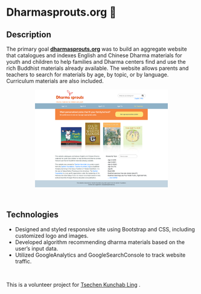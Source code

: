 # Dharmasprouts.org :seedling:

## Description
The primary goal **[dharmasprouts.org](http://dharmasprouts.org)** was to build an aggregate website that catalogues and indexes English and Chinese Dharma materials for youth and children to help families and Dharma centers find and use the rich Buddhist materials already available. 
The website allows parents and teachers to search for materials by age, by topic, or by language. Curriculum materials are also included. 

<p align="center">
  <img src="images/screenshot.png" width="70%" align="middle">
</p>
</br>

## Technologies 
* Designed and styled responsive site using Bootstrap and CSS, including customized logo and images. 
* Developed algorithm recommending dharma materials based on the user’s input data.
* Utilized GoogleAnalytics and GoogleSearchConsole to track website traffic.
<br/> 

This is a volunteer project for [Tsechen Kunchab Ling](https://sakyatemple.org/) .
<br/>
